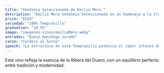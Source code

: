 ```yaml
---
title: "Vendimia Seleccionada de Emilio Moro "
description: "Emilio Moro Vendimia Seleccionada es un homenaje a la tradición vitivinícola de la familia Moro en Ribera del Duero. Con una cuidadosa selección de uvas Tempranillo de viñedos antiguos, este vino expresa el compromiso de la bodega con la calidad y la identidad de su terroir."
price: "$550"
variedad: "100% Tempranillo"
graduation: "14.5%"
image: "imagenes-vinos/emilioMoro.webp"
entradas: "Queso manchego curado"
carne: "Cordero al horno"
speach: "La estructura de este Tempranillo potencia el sabor intenso del queso manchego y el cordero al horno. Los taninos bien integrados y el toque de roble complementan la riqueza de estos platillos, creando un maridaje lleno de carácter y profundidad."
---
```


Este vino refleja la esencia de la Ribera del Duero, con un equilibrio perfecto entre tradición y modernidad.
